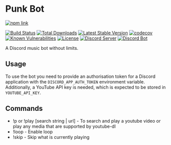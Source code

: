 # Punk Bot
[![npm link](https://nodei.co/npm/punk-bot.png?downloads=true&downloadRank=true)](https://www.npmjs.com/package/punk-bot)

[![Build Status](https://img.shields.io/github/workflow/status/sasjafor/PunkBot/Docker%20Image%20CI?style=flat-square)](https://github.com/sasjafor/PunkBot/actions/workflows/docker-image-ci.yml)
[![Total Downloads](https://img.shields.io/npm/dt/punk-bot.svg?style=flat-square)](https://www.npmjs.com/package/punk-bot)
[![Latest Stable Version](https://img.shields.io/npm/v/punk-bot.svg?style=flat-square)](https://www.npmjs.com/package/punk-bot)
[![codecov](https://img.shields.io/codecov/c/github/sasjafor/PunkBot?style=flat-square)](https://codecov.io/gh/sasjafor/PunkBot)
[![Known Vulnerabilities](https://img.shields.io/snyk/vulnerabilities/github/sasjafor/PunkBot?style=flat-square)](https://snyk.io/test/github/sasjafor/PunkBot)
[![License](https://img.shields.io/badge/license-GPL-lightgrey.svg?style=flat-square)](https://opensource.org/licenses/gpl-license)
[![Discord Server](https://img.shields.io/discord/518113399448666113.svg?style=flat-square&colorB=7289DA)](https://discord.gg/qPxJfWw)
[![Discord Bot](https://img.shields.io/badge/discord-bot-blue.svg?style=flat-square&colorB=7289DA)](https://discordapp.com/api/oauth2/authorize?client_id=431490929677959178&permissions=120937536&scope=bot) 

A Discord music bot without limits.

## Usage
To use the bot you need to provide an authorisation token for a Discord application with the `DISCORD_APP_AUTH_TOKEN` environment variable. Additionally, a YouTube API key is needed, which is expected to be stored in `YOUTUBE_API_KEY`.

## Commands
* !p or !play [search string | url] - To search and play a youtube video or play any media that are supported by youtube-dl
* !loop - Enable loop
* !skip - Skip what is currently playing 
